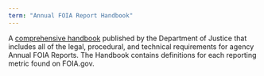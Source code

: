 ```yaml
---
term: "Annual FOIA Report Handbook"
---
```


A <a href="https://www.justice.gov/sites/default/files/oip/pages/attachments/2014/11/04/department_of_justice_handbook_for_agency_annual_freedom_of_information_act_reports.pdf">comprehensive handbook</a> published by the Department of Justice that includes all of the legal, procedural, and technical requirements for agency Annual FOIA Reports. The Handbook contains definitions for each reporting metric found on FOIA.gov.

